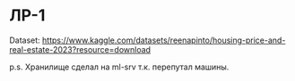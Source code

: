 # ЛР-1
Dataset: https://www.kaggle.com/datasets/reenapinto/housing-price-and-real-estate-2023?resource=download


p.s. Хранилище сделал на ml-srv т.к. перепутал машины.
